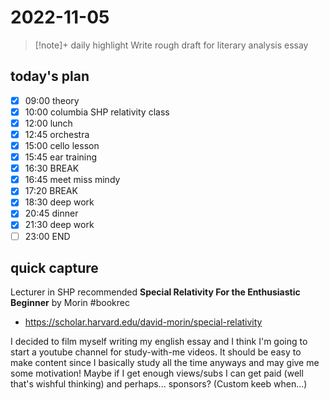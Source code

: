 # 2022-11-05

>[!note]+ daily highlight
>Write rough draft for literary analysis essay

## today's plan
- [x] 09:00 theory
- [x] 10:00 columbia SHP relativity class
- [x] 12:00 lunch
- [x] 12:45 orchestra
- [x] 15:00 cello lesson
- [x] 15:45 ear training
- [x] 16:30 BREAK
- [x] 16:45 meet miss mindy
- [x] 17:20 BREAK
- [x] 18:30 deep work
- [x] 20:45 dinner
- [x] 21:30 deep work
- [ ] 23:00 END

## quick capture
Lecturer in SHP recommended **Special Relativity For the Enthusiastic Beginner** by Morin #bookrec
- https://scholar.harvard.edu/david-morin/special-relativity

I decided to film myself writing my english essay and I think I'm going to start a youtube channel for study-with-me videos. It should be easy to make content since I basically study all the time anyways and may give me some motivation! Maybe if I get enough views/subs I can get paid (well that's wishful thinking) and perhaps... sponsors? (Custom keeb when...)
